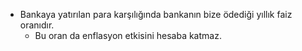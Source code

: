 - Bankaya yatırılan para karşılığında bankanın bize ödediği yıllık faiz oranıdır.
    - Bu oran da enflasyon etkisini hesaba katmaz.